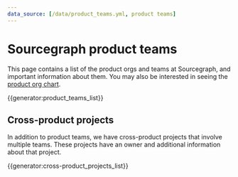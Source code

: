 ```yaml
---
data_source: [/data/product_teams.yml, product teams]
---
```


# Sourcegraph product teams

This page contains a list of the product orgs and teams at Sourcegraph, and important information about them.
You may also be interested in seeing the [product org chart](index.md).

{{generator:product_teams_list}}

## Cross-product projects 

In addition to product teams, we have cross-product projects that involve multiple teams. These projects have an owner and additional information about that project. 

{{generator:cross-product_projects_list}}